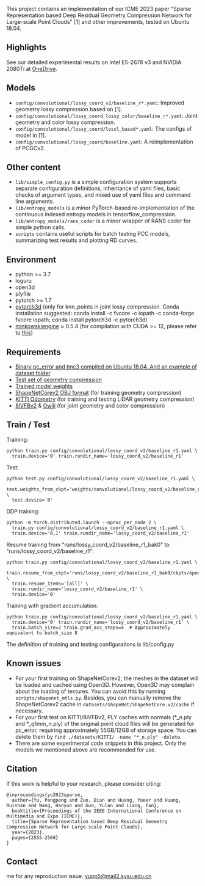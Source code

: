 This project contains an implementation of our ICME 2023 paper "Sparse Representation based Deep Residual Geometry Compression Network for Large-scale Point Clouds" [1] and other improvements, 
tested on Ubuntu 18.04.


## Highlights
See our detailed experimental results on Intel E5-2678 v3 and NVIDIA 2080Ti at [OneDrive](https://mssysueducn-my.sharepoint.com/:u:/g/personal/yupp5_ms_sysu_edu_cn/EbzFDM93okNPmceKE5ZLzhgBZPJ1Cb4L-GeoP3stilFJxQ). 


## Models
- `config/convolutional/lossy_coord_v2/baseline_r*.yaml`: Improved geometry lossy compression based on [1]. 
- `config/convolutional/lossy_coord_lossy_color/baseline_r*.yaml`: Joint geometry and color lossy compression. 
- `config/convolutional/lossy_coord/lossl_based*.yaml`: The configs of model in [1].
- `config/convolutional/lossy_coord/baseline.yaml`: A reimplementation of PCGCv2.


## Other content
- `lib/simple_config.py` is a simple configuration system supports separate configuration definitions, inheritance of yaml files, basic checks of argument types, and mixed use of yaml files and command line arguments.
- `lib/entropy_models` is a minor PyTorch-based re-implementation of the continuous indexed entropy models in tensorflow_compression.
- `lib/entropy_models/rans_coder` is a minor wrapper of RANS coder for simple python calls.
- `scripts` contains useful scripts for batch testing PCC models, summarizing test results and plotting RD curves.


## Environment
- python >= 3.7
- loguru
- open3d
- plyfile
- pytorch >= 1.7
- [pytorch3d](https://github.com/facebookresearch/pytorch3d/blob/main/INSTALL.md) (only for knn_points in joint lossy compression. Conda installation suggested: conda install -c fvcore -c iopath -c conda-forge fvcore iopath; conda install pytorch3d -c pytorch3d)
- [minkowskiengine](https://github.com/NVIDIA/MinkowskiEngine?tab=readme-ov-file#pip) ≈ 0.5.4 (for compilation with CUDA >= 12, please refer to [this](https://github.com/NVIDIA/MinkowskiEngine/issues/543#issuecomment-1773458776))


## Requirements
- [Binary pc_error and tmc3 compiled on Ubuntu 18.04. And an example of dataset folder](https://mssysueducn-my.sharepoint.com/:u:/g/personal/yupp5_ms_sysu_edu_cn/EWQeTYD3y8dDr1-lvq7YawQB-JoJ2_GQw2jSOgpS2i6xLw)
- [Test set of geometry compression](https://mssysueducn-my.sharepoint.com/:u:/g/personal/yupp5_ms_sysu_edu_cn/Ed9ljLgHJD9Ipd_Sd8nP9NABxJbywu1kT1pPo4vdNIZWjg)
- [Trained model weights](https://mssysueducn-my.sharepoint.com/:u:/g/personal/yupp5_ms_sysu_edu_cn/EUIl3GRmQL5KvKCwwipEOhkBzoNXfyDwMs_BHju7M70ayg)
- [ShapeNetCorev2 OBJ format](https://huggingface.co/datasets/ShapeNet/ShapeNetCore/tree/main) (for training geometry compression)
- [KITTI Odometry](https://www.cvlibs.net/datasets/kitti/eval_odometry.php) (for training and testing LiDAR geometry compression)
- [8iVFBv2](https://plenodb.jpeg.org/pc/8ilabs) & [Owlii](https://mpeg-pcc.org/index.php/pcc-content-database/owlii-dynamic-human-textured-mesh-sequence-dataset/) (for joint geometry and color compression)


## Train / Test
Training:
```shell
python train.py config/convolutional/lossy_coord_v2/baseline_r1.yaml \
  train.device='0' train.rundir_name='lossy_coord_v2/baseline_r1'
```
Test:
```shell
python test.py config/convolutional/lossy_coord_v2/baseline_r1.yaml \
  test.weights_from_ckpt='weights/convolutional/lossy_coord_v2/baseline_r1.pt' \
  test.device='0'
```
DDP training: 
```shell
python -m torch.distributed.launch --nproc_per_node 2 \
  train.py config/convolutional/lossy_coord_v2/baseline_r1.yaml \
  train.device='0,1' train.rundir_name='lossy_coord_v2/baseline_r1'
```
Resume training from "runs/lossy_coord_v2/baseline_r1_bak0" to "runs/lossy_coord_v2/baseline_r1":
```shell
python train.py config/convolutional/lossy_coord_v2/baseline_r1.yaml \
  train.resume_from_ckpt='runs/lossy_coord_v2/baseline_r1_bak0/ckpts/epoch_<maxindex>.pt' \
  train.resume_items='[all]' \
  train.rundir_name='lossy_coord_v2/baseline_r1' \
  train.device='0'
```
Training with gradient accumulation: 
```shell
python train.py config/convolutional/lossy_coord_v2/baseline_r1.yaml \
  train.device='0' train.rundir_name='lossy_coord_v2/baseline_r1' \
  train.batch_size=2 train.grad_acc_steps=4  # Approximately equivalent to batch_size 8
```
The definition of training and testing configurations is lib/config.py


## Known issues
- For your first training on ShapeNetCorev2, the meshes in the dataset will be loaded and cached using Open3D. However, Open3D may complain about the loading of textures. You can avoid this by running `scripts/shapenet_mtls.py`. Besides, you can manually remove the ShapeNetCorev2 cache in `datasets/ShapeNet/ShapeNetCore.v2/cache` if necessary.
- For your first test on KITTI/8iVFBv2, PLY caches with normals (*_n.ply and *_q1mm_n.ply) of the original point cloud files will be generated for pc_error, requiring approximately 55GB/12GB of storage space. You can delete them by `find ./datasets/KITTI/ -name "*_n.ply" -delete`.
- There are some experimental code snippets in this project. Only the models we mentioned above are recommended for use. 


## Citation
If this work is helpful to your research, please consider citing:
````
@inproceedings{yu2023sparse,
  author={Yu, Pengpeng and Zuo, Dian and Huang, Yueer and Huang, Ruishan and Wang, Hanyun and Guo, Yulan and Liang, Fan},
  booktitle={Proceedings of the IEEE International Conference on Multimedia and Expo (ICME)}, 
  title={Sparse Representation based Deep Residual Geometry Compression Network for Large-scale Point Clouds}, 
  year={2023},
  pages={2555-2560}
}
````

## Contact
me for any reproduction issue. <yupp5@mail2.sysu.edu.cn>